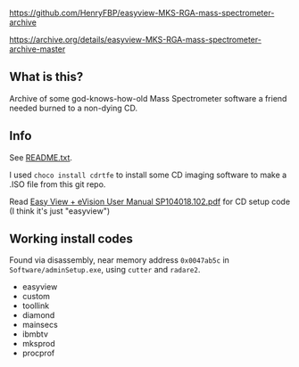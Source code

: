 https://github.com/HenryFBP/easyview-MKS-RGA-mass-spectrometer-archive

https://archive.org/details/easyview-MKS-RGA-mass-spectrometer-archive-master

## What is this?

Archive of some god-knows-how-old Mass Spectrometer software a friend needed burned to a non-dying CD.

## Info

See [README.txt](/README.txt).

I used `choco install cdrtfe` to install some CD imaging software to make a .ISO file from this git repo.

Read [Easy View + eVision User Manual SP104018.102.pdf](/extra/pdfs/Easy%20View%20+%20eVision%20User%20Manual%20SP104018.102.pdf)  for CD setup code (I think it's just "easyview")

## Working install codes

Found via disassembly, near memory address `0x0047ab5c` in `Software/adminSetup.exe`, using `cutter` and `radare2`. 

- easyview
- custom
- toollink
- diamond
- mainsecs
- ibmbtv
- mksprod
- procprof
